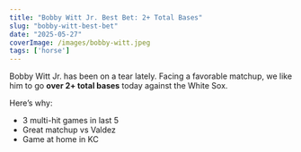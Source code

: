 ```yaml
---
title: "Bobby Witt Jr. Best Bet: 2+ Total Bases"
slug: "bobby-witt-best-bet"
date: "2025-05-27"
coverImage: /images/bobby-witt.jpeg
tags: ['horse']
---
```


Bobby Witt Jr. has been on a tear lately. Facing a favorable matchup, we like him to go **over 2+ total bases** today against the White Sox.

Here’s why:
- 3 multi-hit games in last 5
- Great matchup vs Valdez
- Game at home in KC
